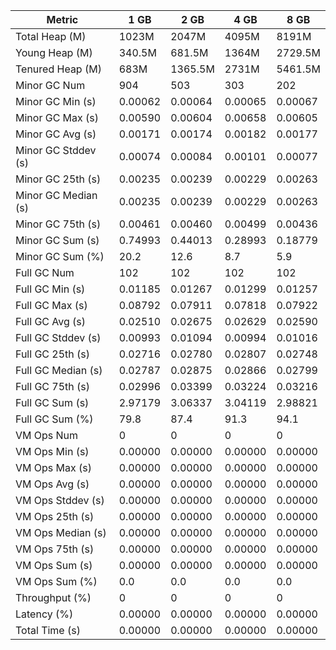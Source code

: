 | Metric | 1 GB | 2 GB | 4 GB | 8 GB |
|------|----|----|----|----|
| Total Heap (M) | 1023M | 2047M | 4095M | 8191M |
| Young Heap (M) | 340.5M | 681.5M | 1364M | 2729.5M |
| Tenured Heap (M) | 683M | 1365.5M | 2731M | 5461.5M |
| Minor GC Num | 904 | 503 | 303 | 202 |
| Minor GC Min (s) | 0.00062 | 0.00064 | 0.00065 | 0.00067 |
| Minor GC Max (s) | 0.00590 | 0.00604 | 0.00658 | 0.00605 |
| Minor GC Avg (s) | 0.00171 | 0.00174 | 0.00182 | 0.00177 |
| Minor GC Stddev (s) | 0.00074 | 0.00084 | 0.00101 | 0.00077 |
| Minor GC 25th (s) | 0.00235 | 0.00239 | 0.00229 | 0.00263 |
| Minor GC Median (s) | 0.00235 | 0.00239 | 0.00229 | 0.00263 |
| Minor GC 75th (s) | 0.00461 | 0.00460 | 0.00499 | 0.00436 |
| Minor GC Sum (s) | 0.74993 | 0.44013 | 0.28993 | 0.18779 |
| Minor GC Sum (%) | 20.2 | 12.6 | 8.7 | 5.9 |
| Full GC Num | 102 | 102 | 102 | 102 |
| Full GC Min (s) | 0.01185 | 0.01267 | 0.01299 | 0.01257 |
| Full GC Max (s) | 0.08792 | 0.07911 | 0.07818 | 0.07922 |
| Full GC Avg (s) | 0.02510 | 0.02675 | 0.02629 | 0.02590 |
| Full GC Stddev (s) | 0.00993 | 0.01094 | 0.00994 | 0.01016 |
| Full GC 25th (s) | 0.02716 | 0.02780 | 0.02807 | 0.02748 |
| Full GC Median (s) | 0.02787 | 0.02875 | 0.02866 | 0.02799 |
| Full GC 75th (s) | 0.02996 | 0.03399 | 0.03224 | 0.03216 |
| Full GC Sum (s) | 2.97179 | 3.06337 | 3.04119 | 2.98821 |
| Full GC Sum (%) | 79.8 | 87.4 | 91.3 | 94.1 |
| VM Ops Num | 0 | 0 | 0 | 0 |
| VM Ops Min (s) | 0.00000 | 0.00000 | 0.00000 | 0.00000 |
| VM Ops Max (s) | 0.00000 | 0.00000 | 0.00000 | 0.00000 |
| VM Ops Avg (s) | 0.00000 | 0.00000 | 0.00000 | 0.00000 |
| VM Ops Stddev (s) | 0.00000 | 0.00000 | 0.00000 | 0.00000 |
| VM Ops 25th (s) | 0.00000 | 0.00000 | 0.00000 | 0.00000 |
| VM Ops Median (s) | 0.00000 | 0.00000 | 0.00000 | 0.00000 |
| VM Ops 75th (s) | 0.00000 | 0.00000 | 0.00000 | 0.00000 |
| VM Ops Sum (s) | 0.00000 | 0.00000 | 0.00000 | 0.00000 |
| VM Ops Sum (%) | 0.0 | 0.0 | 0.0 | 0.0 |
| Throughput (%) | 0 | 0 | 0 | 0 |
| Latency (%) | 0.00000 | 0.00000 | 0.00000 | 0.00000 |
| Total Time (s) | 0.00000 | 0.00000 | 0.00000 | 0.00000 |
